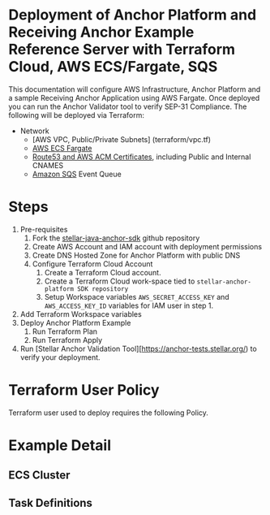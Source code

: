 # Deployment of Anchor Platform and Receiving Anchor Example Reference Server with Terraform Cloud, AWS ECS/Fargate, SQS
This documentation will configure AWS Infrastructure, Anchor Platform and a sample Receiving Anchor Application using AWS Fargate. Once deployed you can run the Anchor Validator tool to verify SEP-31 Compliance. The following will be deployed via Terraform:
- Network
  - [AWS VPC, Public/Private Subnets] (terraform/vpc.tf)
  - [AWS ECS Fargate](terraform/ecs.tf)
  - [Route53 and AWS ACM Certificates](terraform/route53.tf), including Public and Internal CNAMES
  - [Amazon SQS](terraform/sqs.tf) Event Queue

# Steps
1. Pre-requisites
   1. Fork the [stellar-java-anchor-sdk](https://github.com/stellar/java-stellar-anchor-sdk_) github repository
   2. Create AWS Account and IAM account with deployment permissions
   3. Create DNS Hosted Zone for Anchor Platform with public DNS
   4. Configure Terraform Cloud Account 
      1. Create a Terraform Cloud account. 
      2. Create a Terraform Cloud work-space tied to `stellar-anchor-platform SDK repository`
      3. Setup Workspace variables `AWS_SECRET_ACCESS_KEY` and `AWS_ACCESS_KEY_ID` variables for IAM user in step 1.
2. Add Terraform Workspace variables
3. Deploy Anchor Platform Example
   1. Run Terraform Plan
   2. Run Terraform Apply
4. Run [Stellar Anchor Validation Tool][https://anchor-tests.stellar.org/) to verify your deployment.

# Terraform User Policy
Terraform user used to deploy requires the following Policy.

# Example Detail
## ECS Cluster

## Task Definitions
